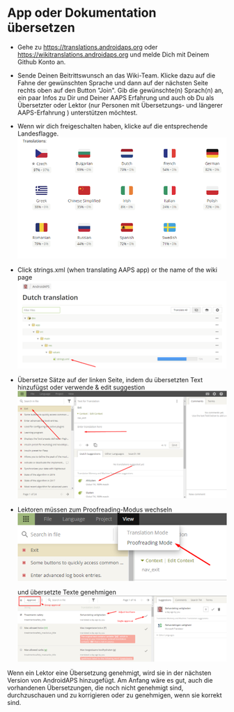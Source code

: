 # App oder Dokumentation übersetzen

* Gehe zu <https://translations.androidaps.org> oder <https://wikitranslations.androidaps.org> und melde Dich mit Deinem Github Konto an.

* Sende Deinen Beitrittswunsch an das Wiki-Team. Klicke dazu auf die Fahne der gewünschten Sprache und dann auf der nächsten Seite rechts oben auf den Button "Join". Gib die gewünschte(n) Sprach(n) an, ein paar Infos zu Dir und Deiner AAPS Erfahrung und auch ob Du als Übersetzter oder Lektor (nur Personen mit Übersetzungs- und längerer AAPS-Erfahrung ) unterstützen möchtest.

* Wenn wir dich freigeschalten haben, klicke auf die entsprechende Landesflagge.![Sprachenübersicht Crowdin](./images/translation-flags.png)

* Click strings.xml (when translating AAPS app) or the name of the wiki page ![Klicke auf strings.xml](./images/translations-click-strings.png)

* Übersetze Sätze auf der linken Seite, indem du übersetzten Text hinzufügst oder verwende & edit suggestion ![Übersetzungen](./images/translations-translate.png)

* Lektoren müssen zum Proofreading-Modus wechseln ![Proofreading mode](./images/translations-proofreading-mode.png)
    
    und übersetzte Texte genehmigen ![Übersetzung freigeben](./images/translations-proofreading.png)

Wenn ein Lektor eine Übersetzung genehmigt, wird sie in der nächsten Version von AndroidAPS hinzugefügt. Am Anfang wäre es gut, auch die vorhandenen Übersetzungen, die noch nicht genehmigt sind, durchzuschauen und zu korrigieren oder zu genehmigen, wenn sie korrekt sind.